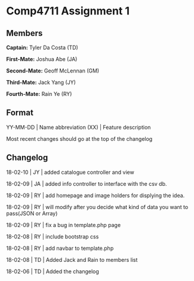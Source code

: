 

# Comp4711 Assignment 1

## Members
**Captain:** Tyler Da Costa (TD)

**First-Mate:** Joshua Abe (JA)

**Second-Mate:** Geoff McLennan (GM)

**Third-Mate:** Jack Yang (JY)

**Fourth-Mate:** Rain Ye (RY)

## Format
YY-MM-DD | Name abbreviation (XX) | Feature description

Most recent changes should go at the top of the changelog

## Changelog
18-02-10 | JY | added catalogue controller and view

18-02-09 | JA | added info controller to interface with the csv db.

18-02-09 | RY | add homepage and image holders for displying the idea.

18-02-09 | RY | will modify after you decide what kind of data you want to pass(JSON or Array)

18-02-09 | RY | fix a bug in template.php page

18-02-08 | RY | include bootstrap css

18-02-08 | RY | add navbar to template.php

18-02-08 | TD | Added Jack and Rain to members list

18-02-06 | TD | Added the changelog
